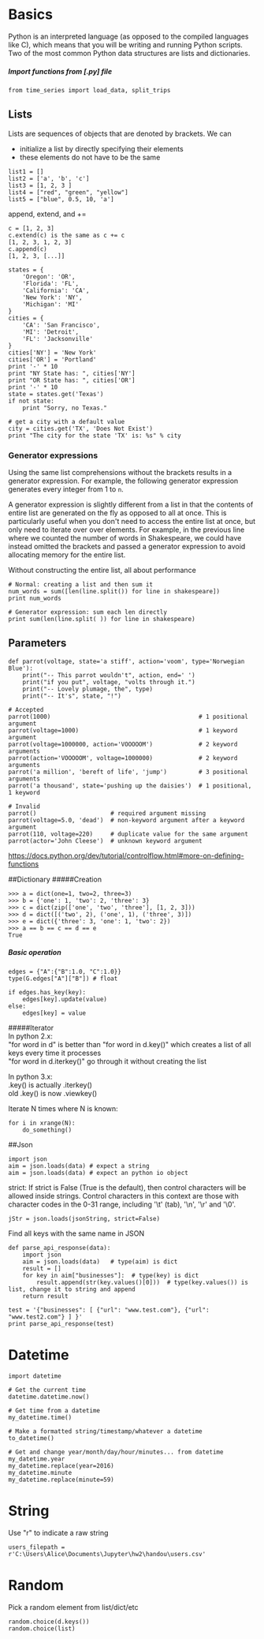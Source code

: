 # Basics

Python is an interpreted language (as opposed to the compiled languages like C), which means that you will be writing and running Python scripts. Two of the most common Python data structures are lists and dictionaries.  

##### Import functions from [.py] file
```
from time_series import load_data, split_trips
```
## Lists  
  
Lists are sequences of objects that are denoted by brackets. We can  
* initialize a list by directly specifying their elements  
* these elements do not have to be the same  

```
list1 = []
list2 = ['a', 'b', 'c']
list3 = [1, 2, 3 ]
list4 = ["red", "green", "yellow"]
list5 = ["blue", 0.5, 10, 'a']
```
append, extend, and +=
```
c = [1, 2, 3]
c.extend(c) is the same as c += c 
[1, 2, 3, 1, 2, 3]
c.append(c)
[1, 2, 3, [...]]
```

```
states = {
    'Oregon': 'OR',
    'Florida': 'FL',
    'California': 'CA',
    'New York': 'NY',
    'Michigan': 'MI'
}
cities = {
    'CA': 'San Francisco',
    'MI': 'Detroit',
    'FL': 'Jacksonville'
}
cities['NY'] = 'New York'
cities['OR'] = 'Portland'
print '-' * 10
print "NY State has: ", cities['NY']
print "OR State has: ", cities['OR']
print '-' * 10
state = states.get('Texas')
if not state:
    print "Sorry, no Texas."

# get a city with a default value
city = cities.get('TX', 'Does Not Exist')
print "The city for the state 'TX' is: %s" % city
```


### Generator expressions
Using the same list comprehensions without the brackets results in a generator expression. For example, the following generator expression generates every integer from 1 to `n`.

A generator expression is slightly different from a list in that the contents of entire list are generated on the fly as opposed to all at once. This is particularly useful when you don't need to access the entire list at once, but only need to iterate over over elements. For example, in the previous line where we counted the number of words in Shakespeare, we could have instead omitted the brackets and passed a generator expression to avoid allocating memory for the entire list. 

Without constructing the entire list, all about performance  
```
# Normal: creating a list and then sum it
num_words = sum([len(line.split()) for line in shakespeare])
print num_words
  
# Generator expression: sum each len directly  
print sum(len(line.split( )) for line in shakespeare)  
```


## Parameters
```
def parrot(voltage, state='a stiff', action='voom', type='Norwegian Blue'):
    print("-- This parrot wouldn't", action, end=' ')
    print("if you put", voltage, "volts through it.")
    print("-- Lovely plumage, the", type)
    print("-- It's", state, "!")
    
# Accepted
parrot(1000)                                          # 1 positional argument
parrot(voltage=1000)                                  # 1 keyword argument
parrot(voltage=1000000, action='VOOOOOM')             # 2 keyword arguments
parrot(action='VOOOOOM', voltage=1000000)             # 2 keyword arguments
parrot('a million', 'bereft of life', 'jump')         # 3 positional arguments
parrot('a thousand', state='pushing up the daisies')  # 1 positional, 1 keyword

# Invalid
parrot()                     # required argument missing
parrot(voltage=5.0, 'dead')  # non-keyword argument after a keyword argument
parrot(110, voltage=220)     # duplicate value for the same argument
parrot(actor='John Cleese')  # unknown keyword argument
```
https://docs.python.org/dev/tutorial/controlflow.html#more-on-defining-functions  

##Dictionary
#####Creation  
```
>>> a = dict(one=1, two=2, three=3)
>>> b = {'one': 1, 'two': 2, 'three': 3}
>>> c = dict(zip(['one', 'two', 'three'], [1, 2, 3]))
>>> d = dict([('two', 2), ('one', 1), ('three', 3)])
>>> e = dict({'three': 3, 'one': 1, 'two': 2})
>>> a == b == c == d == e
True
```
##### Basic operation
```
edges = {"A":{"B":1.0, "C":1.0}}
type(G.edges["A"]["B"]) # float

if edges.has_key(key):
    edges[key].update(value)
else:
    edges[key] = value
```

#####Iterator  
In python 2.x:  
"for word in d" is better than "for word in d.key()" which creates a list of all keys every time it processes  
"for word in d.iterkey()" go through it without creating the list  
  
In python 3.x:  
.key() is actually .iterkey()  
old .key() is now .viewkey()  

Iterate N times where N is known:
```
for i in xrange(N):
    do_something()
```

##Json
```
import json
aim = json.loads(data) # expect a string 
aim = json.loads(data) # expect an python io object
```
strict: If strict is False (True is the default), then control characters will be allowed inside strings. Control characters in this context are those with character codes in the 0-31 range, including '\t' (tab), '\n', '\r' and '\0'.  
```
jStr = json.loads(jsonString, strict=False)
```
Find all keys with the same name in JSON
```
def parse_api_response(data):
    import json
    aim = json.loads(data)   # type(aim) is dict
    result = []
    for key in aim["businesses"]:  # type(key) is dict
        result.append(str(key.values()[0]))  # type(key.values()) is list, change it to string and append
    return result
    
test = '{"businesses": [ {"url": "www.test.com"}, {"url": "www.test2.com"} ] }'
print parse_api_response(test)
```

# Datetime

```
import datetime

# Get the current time 
datetime.datetime.now()

# Get time from a datetime
my_datetime.time()

# Make a formatted string/timestamp/whatever a datetime
to_datetime()

# Get and change year/month/day/hour/minutes... from datetime
my_datetime.year
my_datetime.replace(year=2016)
my_datetime.minute
my_datetime.replace(minute=59)
```

# String
Use "r" to indicate a raw string
```
users_filepath = r'C:\Users\Alice\Documents\Jupyter\hw2\handou\users.csv'
```

# Random
Pick a random element from list/dict/etc
```
random.choice(d.keys())
random.choice(list)
```
